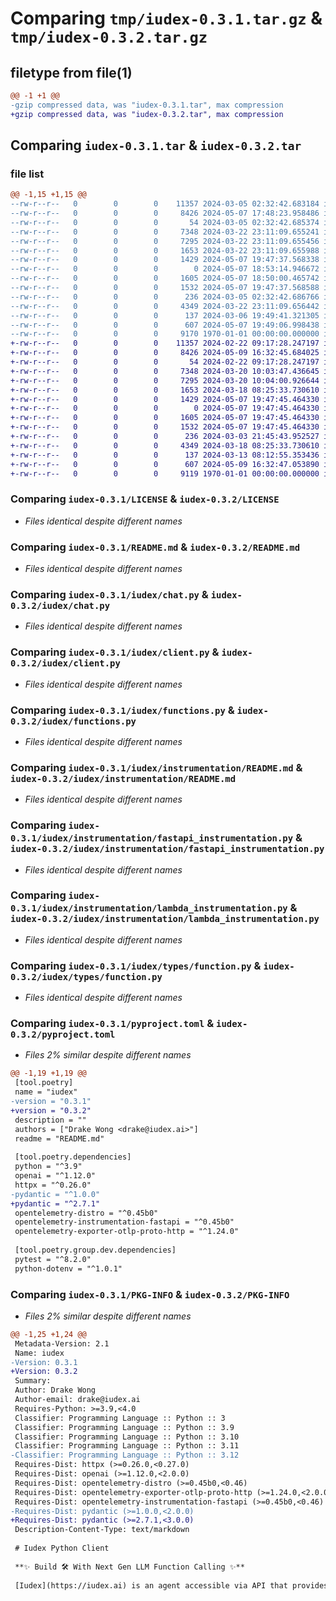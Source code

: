 # Comparing `tmp/iudex-0.3.1.tar.gz` & `tmp/iudex-0.3.2.tar.gz`

## filetype from file(1)

```diff
@@ -1 +1 @@
-gzip compressed data, was "iudex-0.3.1.tar", max compression
+gzip compressed data, was "iudex-0.3.2.tar", max compression
```

## Comparing `iudex-0.3.1.tar` & `iudex-0.3.2.tar`

### file list

```diff
@@ -1,15 +1,15 @@
--rw-r--r--   0        0        0    11357 2024-03-05 02:32:42.683184 iudex-0.3.1/LICENSE
--rw-r--r--   0        0        0     8426 2024-05-07 17:48:23.958486 iudex-0.3.1/README.md
--rw-r--r--   0        0        0       54 2024-03-05 02:32:42.685374 iudex-0.3.1/iudex/__init__.py
--rw-r--r--   0        0        0     7348 2024-03-22 23:11:09.655241 iudex-0.3.1/iudex/chat.py
--rw-r--r--   0        0        0     7295 2024-03-22 23:11:09.655456 iudex-0.3.1/iudex/client.py
--rw-r--r--   0        0        0     1653 2024-03-22 23:11:09.655988 iudex-0.3.1/iudex/functions.py
--rw-r--r--   0        0        0     1429 2024-05-07 19:47:37.568338 iudex-0.3.1/iudex/instrumentation/README.md
--rw-r--r--   0        0        0        0 2024-05-07 18:53:14.946672 iudex-0.3.1/iudex/instrumentation/__init__.py
--rw-r--r--   0        0        0     1605 2024-05-07 18:50:00.465742 iudex-0.3.1/iudex/instrumentation/fastapi_instrumentation.py
--rw-r--r--   0        0        0     1532 2024-05-07 19:47:37.568588 iudex-0.3.1/iudex/instrumentation/lambda_instrumentation.py
--rw-r--r--   0        0        0      236 2024-03-05 02:32:42.686766 iudex-0.3.1/iudex/resource.py
--rw-r--r--   0        0        0     4349 2024-03-22 23:11:09.656442 iudex-0.3.1/iudex/types/function.py
--rw-r--r--   0        0        0      137 2024-03-06 19:49:41.321305 iudex-0.3.1/iudex/utils.py
--rw-r--r--   0        0        0      607 2024-05-07 19:49:06.998438 iudex-0.3.1/pyproject.toml
--rw-r--r--   0        0        0     9170 1970-01-01 00:00:00.000000 iudex-0.3.1/PKG-INFO
+-rw-r--r--   0        0        0    11357 2024-02-22 09:17:28.247197 iudex-0.3.2/LICENSE
+-rw-r--r--   0        0        0     8426 2024-05-09 16:32:45.684025 iudex-0.3.2/README.md
+-rw-r--r--   0        0        0       54 2024-02-22 09:17:28.247197 iudex-0.3.2/iudex/__init__.py
+-rw-r--r--   0        0        0     7348 2024-03-20 10:03:47.436645 iudex-0.3.2/iudex/chat.py
+-rw-r--r--   0        0        0     7295 2024-03-20 10:04:00.926644 iudex-0.3.2/iudex/client.py
+-rw-r--r--   0        0        0     1653 2024-03-18 08:25:33.730610 iudex-0.3.2/iudex/functions.py
+-rw-r--r--   0        0        0     1429 2024-05-07 19:47:45.464330 iudex-0.3.2/iudex/instrumentation/README.md
+-rw-r--r--   0        0        0        0 2024-05-07 19:47:45.464330 iudex-0.3.2/iudex/instrumentation/__init__.py
+-rw-r--r--   0        0        0     1605 2024-05-07 19:47:45.464330 iudex-0.3.2/iudex/instrumentation/fastapi_instrumentation.py
+-rw-r--r--   0        0        0     1532 2024-05-07 19:47:45.464330 iudex-0.3.2/iudex/instrumentation/lambda_instrumentation.py
+-rw-r--r--   0        0        0      236 2024-03-03 21:45:43.952527 iudex-0.3.2/iudex/resource.py
+-rw-r--r--   0        0        0     4349 2024-03-18 08:25:33.730610 iudex-0.3.2/iudex/types/function.py
+-rw-r--r--   0        0        0      137 2024-03-13 08:12:55.353436 iudex-0.3.2/iudex/utils.py
+-rw-r--r--   0        0        0      607 2024-05-09 16:32:47.053890 iudex-0.3.2/pyproject.toml
+-rw-r--r--   0        0        0     9119 1970-01-01 00:00:00.000000 iudex-0.3.2/PKG-INFO
```

### Comparing `iudex-0.3.1/LICENSE` & `iudex-0.3.2/LICENSE`

 * *Files identical despite different names*

### Comparing `iudex-0.3.1/README.md` & `iudex-0.3.2/README.md`

 * *Files identical despite different names*

### Comparing `iudex-0.3.1/iudex/chat.py` & `iudex-0.3.2/iudex/chat.py`

 * *Files identical despite different names*

### Comparing `iudex-0.3.1/iudex/client.py` & `iudex-0.3.2/iudex/client.py`

 * *Files identical despite different names*

### Comparing `iudex-0.3.1/iudex/functions.py` & `iudex-0.3.2/iudex/functions.py`

 * *Files identical despite different names*

### Comparing `iudex-0.3.1/iudex/instrumentation/README.md` & `iudex-0.3.2/iudex/instrumentation/README.md`

 * *Files identical despite different names*

### Comparing `iudex-0.3.1/iudex/instrumentation/fastapi_instrumentation.py` & `iudex-0.3.2/iudex/instrumentation/fastapi_instrumentation.py`

 * *Files identical despite different names*

### Comparing `iudex-0.3.1/iudex/instrumentation/lambda_instrumentation.py` & `iudex-0.3.2/iudex/instrumentation/lambda_instrumentation.py`

 * *Files identical despite different names*

### Comparing `iudex-0.3.1/iudex/types/function.py` & `iudex-0.3.2/iudex/types/function.py`

 * *Files identical despite different names*

### Comparing `iudex-0.3.1/pyproject.toml` & `iudex-0.3.2/pyproject.toml`

 * *Files 2% similar despite different names*

```diff
@@ -1,19 +1,19 @@
 [tool.poetry]
 name = "iudex"
-version = "0.3.1"
+version = "0.3.2"
 description = ""
 authors = ["Drake Wong <drake@iudex.ai>"]
 readme = "README.md"
 
 [tool.poetry.dependencies]
 python = "^3.9"
 openai = "^1.12.0"
 httpx = "^0.26.0"
-pydantic = "^1.0.0"
+pydantic = "^2.7.1"
 opentelemetry-distro = "^0.45b0"
 opentelemetry-instrumentation-fastapi = "^0.45b0"
 opentelemetry-exporter-otlp-proto-http = "^1.24.0"
 
 [tool.poetry.group.dev.dependencies]
 pytest = "^8.2.0"
 python-dotenv = "^1.0.1"
```

### Comparing `iudex-0.3.1/PKG-INFO` & `iudex-0.3.2/PKG-INFO`

 * *Files 2% similar despite different names*

```diff
@@ -1,25 +1,24 @@
 Metadata-Version: 2.1
 Name: iudex
-Version: 0.3.1
+Version: 0.3.2
 Summary: 
 Author: Drake Wong
 Author-email: drake@iudex.ai
 Requires-Python: >=3.9,<4.0
 Classifier: Programming Language :: Python :: 3
 Classifier: Programming Language :: Python :: 3.9
 Classifier: Programming Language :: Python :: 3.10
 Classifier: Programming Language :: Python :: 3.11
-Classifier: Programming Language :: Python :: 3.12
 Requires-Dist: httpx (>=0.26.0,<0.27.0)
 Requires-Dist: openai (>=1.12.0,<2.0.0)
 Requires-Dist: opentelemetry-distro (>=0.45b0,<0.46)
 Requires-Dist: opentelemetry-exporter-otlp-proto-http (>=1.24.0,<2.0.0)
 Requires-Dist: opentelemetry-instrumentation-fastapi (>=0.45b0,<0.46)
-Requires-Dist: pydantic (>=1.0.0,<2.0.0)
+Requires-Dist: pydantic (>=2.7.1,<3.0.0)
 Description-Content-Type: text/markdown
 
 # Iudex Python Client
 
 **✨ Build 🛠 With Next Gen LLM Function Calling ✨**
 
 [Iudex](https://iudex.ai) is an agent accessible via API that provides more accurate, secure, and scalable LLM function calling.
```

